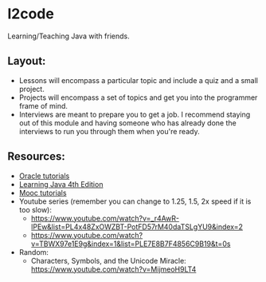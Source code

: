 # l2code

Learning/Teaching Java with friends.

## Layout:

- Lessons will encompass a particular topic and include a quiz and a small project.
- Projects will encompass a set of topics and get you into the programmer frame of mind.
- Interviews are meant to prepare you to get a job. I recommend staying out of this module and having someone who has already done the interviews to run you through them when you're ready.

## Resources:
- [Oracle tutorials](https://docs.oracle.com/javase/tutorial/java/index.html)
- [Learning Java 4th Edition](http://it.guldstadsgymnasiet.se/java/Learning%20Java,%204th%20Edition.pdf)
- [Mooc tutorials](http://mooc.fi/courses/2013/programming-part-1/material.html)
- Youtube series (remember you can change to 1.25, 1.5, 2x speed if it is too slow):
  - https://www.youtube.com/watch?v=_r4AwR-lPEw&list=PL4x48ZxOWZBT-PotFD57rM40daTSLgYU9&index=2
  - https://www.youtube.com/watch?v=TBWX97e1E9g&index=1&list=PLE7E8B7F4856C9B19&t=0s
- Random:
  - Characters, Symbols, and the Unicode Miracle: https://www.youtube.com/watch?v=MijmeoH9LT4
